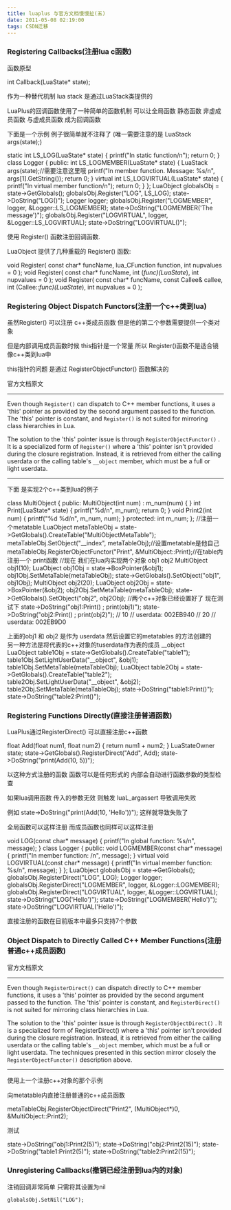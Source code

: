 ```yaml
---
title: luaplus 与官方文档慢慢扯(五)
date: 2011-05-08 02:19:00
tags: CSDN迁移
---
```

   ### Registering Callbacks(注册lua c函数)

 函数原型

 int Callback(LuaState* state);  

 

 作为一种替代机制 lua stack 是通过LuaStack类提供的

 LuaPlus的回调函数使用了一种简单的函数机制 可以让全局函数 静态函数 非虚成员函数 与虚成员函数 成为回调函数

 

 下面是一个示例 例子很简单就不注释了 (唯一需要注意的是 LuaStack args(state);)

 static int LS_LOG(LuaState* state) { printf("In static function/n"); return 0; } class Logger { public: int LS_LOGMEMBER(LuaState* state) { LuaStack args(state);//需要注意这里哦 printf("In member function. Message: %s/n", args[1].GetString()); return 0; } virtual int LS_LOGVIRTUAL(LuaState* state) { printf("In virtual member function/n"); return 0; } }; LuaObject globalsObj = state->GetGlobals(); globalsObj.Register("LOG", LS_LOG); state->DoString("LOG()"); Logger logger; globalsObj.Register("LOGMEMBER", logger, &Logger::LS_LOGMEMBER); state->DoString("LOGMEMBER('The message')"); globalsObj.Register("LOGVIRTUAL", logger, &Logger::LS_LOGVIRTUAL); state->DoString("LOGVIRTUAL()");  

 

 使用 Register() 函数注册回调函数.

 LuaObject 提供了几种重载的 Register() 函数:

 void Register( const char* funcName, lua_CFunction function, int nupvalues = 0 ); void Register( const char* funcName, int (*func)(LuaState*), int nupvalues = 0 ); void Register( const char* funcName, const Callee& callee, int (Callee::*func)(LuaState*), int nupvalues = 0 );  

 

 

 
### Registering Object Dispatch Functors(注册一个c++类到lua)

 虽然Register() 可以注册 c++类成员函数 但是他的第二个参数需要提供一个类对象 

 但是内部调用成员函数时候 this指针是一个常量 所以 Register()函数不是适合镜像c++类到lua中

 

 this指针的问题 是通过 RegisterObjectFunctor() 函数解决的

 官方文档原文

 

 
--------
Even though  `Register()`  can dispatch to C++ member functions, it uses a 'this' pointer as provided by the second argument passed to the function. The 'this' pointer is constant, and  `Register()`  is not suited for mirroring class hierarchies in Lua.

 The solution to the 'this' pointer issue is through  `RegisterObjectFunctor()` . It is a specialized form of  `Register()`  where a 'this' pointer isn't provided during the closure registration. Instead, it is retrieved from either the calling userdata or the calling table's  `__object`  member, which must be a full or light userdata.

 
--------


 下面 是实现2个c++类到lua的例子

 class MultiObject { public: MultiObject(int num) : m_num(num) { } int Print(LuaState* state) { printf("%d/n", m_num); return 0; } void Print2(int num) { printf("%d %d/n", m_num, num); } protected: int m_num; }; //注册一个metatable LuaObject metaTableObj = state->GetGlobals().CreateTable("MultiObjectMetaTable"); metaTableObj.SetObject("__index", metaTableObj);//设置metatable是他自己 metaTableObj.RegisterObjectFunctor("Print", &MultiObject::Print);//在table内注册一个 print函数 //现在 我们在lua内实现两个对象 obj1 obj2 MultiObject obj1(10); LuaObject obj1Obj = state->BoxPointer(&obj1); obj1Obj.SetMetaTable(metaTableObj); state->GetGlobals().SetObject("obj1", obj1Obj); MultiObject obj2(20); LuaObject obj2Obj = state->BoxPointer(&obj2); obj2Obj.SetMetaTable(metaTableObj); state->GetGlobals().SetObject("obj2", obj2Obj); //两个c++对象已经设置好了 现在测试下 state->DoString("obj1:Print() ; print(obj1)"); state->DoString("obj2:Print() ; print(obj2)"); // 10 // userdata: 002EB940 // 20 // userdata: 002EB9D0 

 

 

 上面的obj1 和 obj2 是作为  userdata 然后设置它的metatables 的方法创建的   
 另一种方法是将代表的c++对象的tuserdata作为表的成员 __object  
 LuaObject table1Obj = state->GetGlobals().CreateTable("table1"); table1Obj.SetLightUserData("__object", &obj1); table1Obj.SetMetaTable(metaTableObj); LuaObject table2Obj = state->GetGlobals().CreateTable("table2"); table2Obj.SetLightUserData("__object", &obj2); table2Obj.SetMetaTable(metaTableObj); state->DoString("table1:Print()"); state->DoString("table2:Print()");    
 

 

 
### Registering Functions Directly(直接注册普通函数)

 LuaPlus通过RegisterDirect() 可以直接注册c++函数

 float Add(float num1, float num2) { return num1 + num2; } LuaStateOwner state; state->GetGlobals().RegisterDirect("Add", Add); state->DoString("print(Add(10, 5))");  

 以这种方式注册的函数 函数可以是任何形式的 内部会自动进行函数参数的类型检查

 如果lua调用函数 传入的参数无效 则触发 luaL_argassert 导致调用失败

 例如 state->DoString("print(Add(10, 'Hello'))"); 这样就导致失败了

 

 全局函数可以这样注册 而成员函数也同样可以这样注册

 void LOG(const char* message) { printf("In global function: %s/n", message); } class Logger { public: void LOGMEMBER(const char* message) { printf("In member function: /n", message); } virtual void LOGVIRTUAL(const char* message) { printf("In virtual member function: %s/n", message); } }; LuaObject globalsObj = state->GetGlobals(); globalsObj.RegisterDirect("LOG", LOG); Logger logger; globalsObj.RegisterDirect("LOGMEMBER", logger, &Logger::LOGMEMBER); globalsObj.RegisterDirect("LOGVIRTUAL", logger, &Logger::LOGVIRTUAL); state->DoString("LOG('Hello')"); state->DoString("LOGMEMBER('Hello')"); state->DoString("LOGVIRTUAL('Hello')");  

 直接注册的函数在目前版本中最多只支持7个参数

 

 

 

 
### Object Dispatch to Directly Called C++ Member Functions(注册普通c++成员函数)

 官方文档原文

 
--------
Even though  `RegisterDirect()`  can dispatch directly to C++ member functions, it uses a 'this' pointer as provided by the second argument passed to the function. The 'this' pointer is constant, and  `RegisterDirect()`  is not suited for mirroring class hierarchies in Lua. 

 The solution to the 'this' pointer issue is through  `RegisterObjectDirect()` . It is a specialized form of RegisterDirect() where a 'this' pointer isn't provided during the closure registration. Instead, it is retrieved from either the calling userdata or the calling table's  `__object`  member, which must be a full or light userdata. The techniques presented in this section mirror closely the  `RegisterObjectFunctor()`  description above.

 
--------


 使用上一个注册c++对象的那个示例 

 向metatable内直接注册普通的c++成员函数

 metaTableObj.RegisterObjectDirect("Print2", (MultiObject*)0, &MultiObject::Print2);  

 测试

 state->DoString("obj1:Print2(5)"); state->DoString("obj2:Print2(15)"); state->DoString("table1:Print2(5)"); state->DoString("table2:Print2(15)");   

 

 

 


### Unregistering Callbacks(撤销已经注册到lua内的对象)

 注销回调非常简单 只需将其设置为nil

 


```
globalsObj.SetNil("LOG");
```
 
```

```
 
```

```

### 

 

   
 